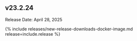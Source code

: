 ## v23.2.24

Release Date: April 28, 2025

{% include releases/new-release-downloads-docker-image.md release=include.release %}

